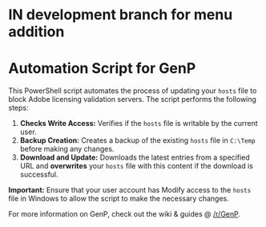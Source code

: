 # IN development branch for menu addition

# Automation Script for GenP

This PowerShell script automates the process of updating your `hosts` file to block Adobe licensing validation servers. The script performs the following steps:

1. **Checks Write Access:** Verifies if the `hosts` file is writable by the current user.
2. **Backup Creation:** Creates a backup of the existing `hosts` file in `C:\Temp` before making any changes.
3. **Download and Update:** Downloads the latest entries from a specified URL and **overwrites** your `hosts` file with this content if the download is successful.

**Important:** Ensure that your user account has Modify access to the `hosts` file in Windows to allow the script to make the necessary changes.

For more information on GenP, check out the wiki & guides @ [/r/GenP](https://www.reddit.com/r/GenP).
